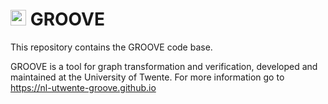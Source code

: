# <img src="https://github.com/nl-utwente-groove/code/blob/master/G.gif" width="25"> GROOVE

This repository contains the GROOVE code base.

GROOVE is a tool for graph transformation and verification, developed and maintained at the University of Twente.
For more information go to <https://nl-utwente-groove.github.io>
